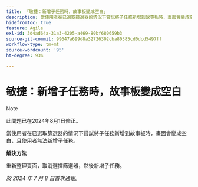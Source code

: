 ```yaml
---
title: 「敏捷：新增子任務時，故事板變成空白」
description: 當使用者在已選取篩選器的情況下嘗試將子任務新增到故事板時，畫面會變成空白，且使用者無法新增子任務。
hidefromtoc: true
feature: Agile
exl-id: 3d4ad64a-31a3-4205-a469-80bf680659b3
source-git-commit: 99647a699d8a32726302cba80385cd0dcd5497ff
workflow-type: tm+mt
source-wordcount: '95'
ht-degree: 93%

---
```


# 敏捷：新增子任務時，故事板變成空白


>[!NOTE]
>
>此問題已在2024年8月1日修正。

當使用者在已選取篩選器的情況下嘗試將子任務新增到故事板時，畫面會變成空白，且使用者無法新增子任務。

**解決方法**

重新整理頁面，取消選擇篩選器，然後新增子任務。

_於 2024 年 7 月 8 日首次通報。_
